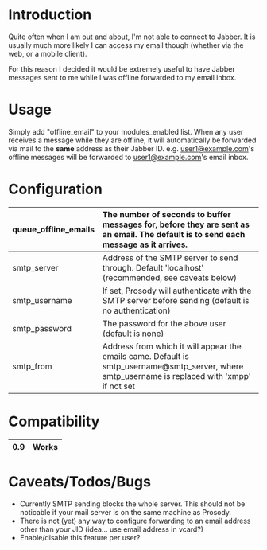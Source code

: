 # Introduction #

Quite often when I am out and about, I'm not able to connect to Jabber. It is usually much more likely I can access my email though (whether via the web, or a mobile client).

For this reason I decided it would be extremely useful to have Jabber messages sent to me while I was offline forwarded to my email inbox.

# Usage #

Simply add "offline\_email" to your modules\_enabled list. When any user receives a message while they are offline, it will automatically be forwarded via mail to the **same** address as their Jabber ID. e.g. user1@example.com's offline messages will be forwarded to user1@example.com's email inbox.

# Configuration #

| queue\_offline\_emails | The number of seconds to buffer messages for, before they are sent as an email. The default is to send each message as it arrives. |
|:-----------------------|:-----------------------------------------------------------------------------------------------------------------------------------|
| smtp\_server | Address of the SMTP server to send through. Default 'localhost' (recommended, see caveats below) |
| smtp\_username   | If set, Prosody will authenticate with the SMTP server before sending (default is no authentication) |
| smtp\_password   | The password for the above user (default is none) |
| smtp\_from       | Address from which it will appear the emails came. Default is smtp\_username@smtp\_server, where smtp\_username is replaced with 'xmpp' if not set |

# Compatibility #
|0.9|Works|
|:--|:----|

# Caveats/Todos/Bugs #

  * Currently SMTP sending blocks the whole server. This should not be noticable if your mail server is on the same machine as Prosody.
  * There is not (yet) any way to configure forwarding to an email address other than your JID (idea... use email address in vcard?)
  * Enable/disable this feature per user?